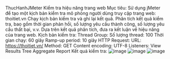ThucHanhJMeter
Kiểm tra hiệu năng trang web
Mục tiêu:
Sử dụng jMeter để tạo một kịch bản kiểm tra mô phỏng người dùng truy cập trang web: thoitiet.vn
Chạy kịch bản kiểm tra và ghi lại kết quả.
Phân tích kết quả kiểm tra, bao gồm thời gian phản hồi, số lượng yêu cầu thành công, số lượng yêu cầu thất bại, v.v.
Dựa trên kết quả phân tích, đưa ra kết luận về hiệu năng của trang web.
Kịch bản kiểm tra:
Thread Group:
Số lượng thread: 100
Thời gian chạy: 60 giây
Ramp-up period: 10 giây
HTTP Request:
URL: https://thoitiet.vn/
Method: GET
Content encoding: UTF-8
Listeners:
View Results Tree
Aggregate Report
Kết quả kiểm tra:
![image](https://github.com/tungsoi123/TH_Jmeter/assets/124906792/dd1ef5e9-589e-4c2b-8752-a55e1d330d8a)
![image](https://github.com/tungsoi123/TH_Jmeter/assets/124906792/f1755f51-bf56-4ae9-8f08-7c8cd79ac36c)
![image](https://github.com/tungsoi123/TH_Jmeter/assets/124906792/d72a8f49-e521-4d8f-a734-1ab3a5a706ad)

